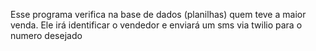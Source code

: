 Esse programa verifica na base de dados (planilhas) quem teve a maior venda.
Ele irá identificar o vendedor e enviará um sms via twilio para o numero desejado
